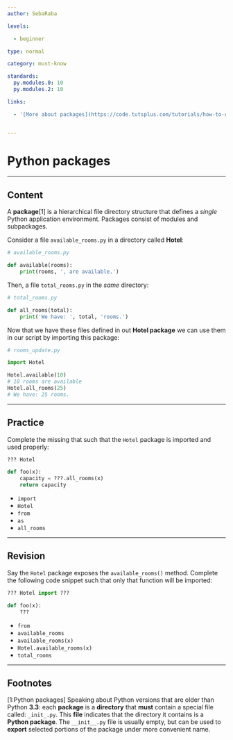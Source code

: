 ```yaml
---
author: SebaRaba

levels:

  - beginner

type: normal

category: must-know

standards:
  py.modules.0: 10
  py.modules.2: 10

links:

  - '[More about packages](https://code.tutsplus.com/tutorials/how-to-use-python-packages--cms-26000){website}'


---
```


# Python packages

---
## Content

A **package**[1] is a hierarchical file directory structure that defines a *single* Python application environment. Packages consist of modules and subpackages.

Consider a file `available_rooms.py` in a directory called **Hotel**:

```python
# available_rooms.py

def available(rooms):
    print(rooms, ', are available.')
```
Then, a file `total_rooms.py` in the *same* directory:

```python
# total_rooms.py

def all_rooms(total):
    print('We have: ', total, 'rooms.')
```

Now that we have these files defined in out **Hotel package** we can use them in our script by importing this package:

```python
# rooms_update.py

import Hotel

Hotel.available(10)
# 10 rooms are available
Hotel.all_rooms(25)
# We have: 25 rooms.
```

---
## Practice

Complete the missing that such that the `Hotel` package is imported and used properly:
```python
??? Hotel

def foo(x):
    capacity = ???.all_rooms(x)
    return capacity
```



* `import`
* `Hotel`
* `from`
* `as`
* `all_rooms`

---
## Revision

Say the `Hotel` package exposes the `available_rooms()` method. Complete the following code snippet such that only that function will be imported:
```python
??? Hotel import ???

def foo(x):
    ???
```


* `from`
* `available_rooms`
* `available_rooms(x)`
* `Hotel.available_rooms(x)`
* `total_rooms`

---
## Footnotes
[1:Python packages]
Speaking about Python versions that are older than Python **3.3**: each **package** is a **directory** that **must** contain a special file called: `_init_.py`. This **file** indicates that the directory it contains is a **Python package**. The `__init__.py` file is usually empty, but can be used to **export** selected portions of the package under more convenient name.

